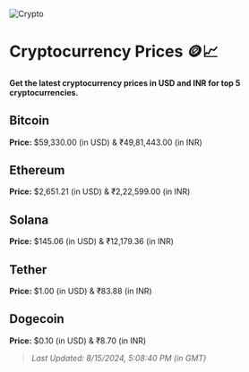 
![Crypto](https://www.techguide.com.au/wp-content/uploads/2020/11/crypto3.jpeg)

# Cryptocurrency Prices 🪙📈

#### Get the latest cryptocurrency prices in USD and INR for top 5 cryptocurrencies.

## Bitcoin

**Price:** $59,330.00 (in USD) & ₹49,81,443.00 (in INR)

## Ethereum

**Price:** $2,651.21 (in USD) & ₹2,22,599.00 (in INR)

## Solana

**Price:** $145.06 (in USD) & ₹12,179.36 (in INR)

## Tether

**Price:** $1.00 (in USD) & ₹83.88 (in INR)

## Dogecoin

**Price:** $0.10 (in USD) & ₹8.70 (in INR)

> _Last Updated: 8/15/2024, 5:08:40 PM (in GMT)_
